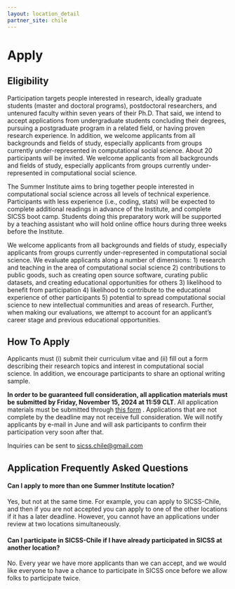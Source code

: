 ```yaml
---
layout: location_detail
partner_site: chile
---
```


# Apply

## Eligibility

Participation targets people interested in research, ideally graduate students (master and doctoral programs), postdoctoral researchers, and untenured faculty within seven years of their Ph.D. That said, we intend to accept applications from undergraduate students concluding their degrees, pursuing a postgraduate program in a related field, or having proven research experience. In addition, we welcome applicants from all backgrounds and fields of study, especially applicants from groups currently under-represented in computational social science. About 20 participants will be invited. We welcome applicants from all backgrounds and fields of study, especially applicants from groups currently under-represented in computational social science.

The Summer Institute aims to bring together people interested in computational social science across all levels of technical experience. Participants with less experience (i.e., coding, stats) will be expected to complete additional readings in advance of the Institute, and complete SICSS boot camp. Students doing this preparatory work will be supported by a teaching assistant who will hold online office hours during three weeks before the Institute.

We welcome applicants from all backgrounds and fields of study, especially applicants from groups currently under-represented in computational social science. We evaluate applicants along a number of dimensions: 1) research and teaching in the area of computational social science 2) contributions to public goods, such as creating open source software, curating public datasets, and creating educational opportunities for others 3) likelihood to benefit from participation 4) likelihood to contribute to the educational experience of other participants 5) potential to spread computational social science to new intellectual communities and areas of research. Further, when making our evaluations, we attempt to account for an applicant’s career stage and previous educational opportunities.

## How To Apply

Applicants must (i) submit their curriculum vitae and (ii) fill out a form describing their research topics and interest in computational social science. In addition, we encourage participants to share an optional writing sample. 

**In order to be guaranteed full consideration, all application materials must be submitted by Friday, November 15, 2024 at 11:59 CLT**.  All application materials must be submitted through [this form](https://forms.gle/soyaYm9nG1D4DomeA)
. Applications that are not complete by the deadline may not receive full consideration. We will notify applicants by e-mail in June and will ask participants to confirm their participation very soon after that.


Inquiries can be sent to [sicss.chile@gmail.com](sicss.chile@gmail.com)


## Application Frequently Asked Questions

#### Can I apply to more than one Summer Institute location?

Yes, but not at the same time. For example, you can apply to SICSS-Chile, and then if you are not accepted you can apply to one of the other locations if it has a later deadline. However, you cannot have an applications under review at two locations simultaneously.


#### Can I participate in SICSS-Chile if I have already participated in SICSS at another location?

No. Every year we have more applicants than we can accept, and we would like everyone to have a chance to participate in SICSS once before we allow folks to participate twice.
